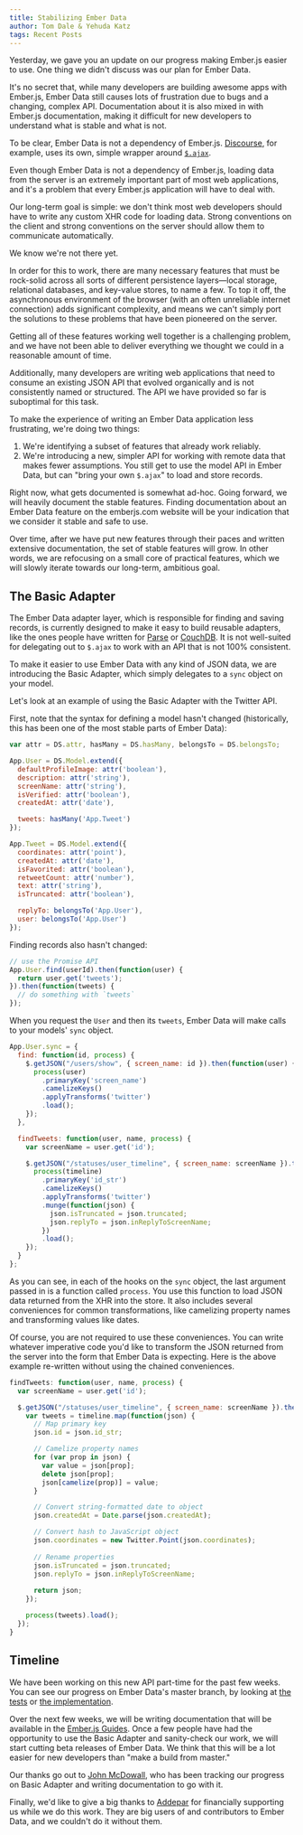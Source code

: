 ```yaml
---
title: Stabilizing Ember Data
author: Tom Dale & Yehuda Katz
tags: Recent Posts
---
```


Yesterday, we gave you an update on our progress making Ember.js easier
to use. One thing we didn't discuss was our plan for Ember Data.

It's no secret that, while many developers are building awesome apps
with Ember.js, Ember Data still causes lots of frustration due to bugs
and a changing, complex API. Documentation about it is also mixed in
with Ember.js documentation, making it difficult for new developers to
understand what is stable and what is not.

To be clear, Ember Data is not a dependency of Ember.js.
[Discourse](https://github.com/discourse/discourse), for example, uses
its own, simple wrapper around
[`$.ajax`](https://github.com/discourse/discourse/blob/master/app/assets/javascripts/discourse/models/model.js).

Even though Ember Data is not a dependency of Ember.js, loading data
from the server is an extremely important part of most web applications,
and it's a problem that every Ember.js application will have to deal
with.

Our long-term goal is simple: we don't think most web developers should
have to write any custom XHR code for loading data. Strong conventions
on the client and strong conventions on the server should allow them to
communicate automatically.

We know we're not there yet.

In order for this to work, there are many necessary features that must
be rock-solid across all sorts of different persistence layers—local
storage, relational databases, and key-value stores, to name a few. To
top it off, the asynchronous environment of the browser (with an often
unreliable internet connection) adds significant complexity, and means
we can't simply port the solutions to these problems that have been
pioneered on the server.

Getting all of these features working well together is a challenging
problem, and we have not been able to deliver everything we thought we
could in a reasonable amount of time.

Additionally, many developers are writing web applications that need to
consume an existing JSON API that evolved organically and is not
consistently named or structured. The API we have provided so far is
suboptimal for this task.

To make the experience of writing an Ember Data application less
frustrating, we're doing two things:

1. We're identifying a subset of features that already work reliably.
2. We're introducing a new, simpler API for working with remote data
   that makes fewer assumptions. You still get to use the model API
   in Ember Data, but can "bring your own `$.ajax`" to load and store
   records.

Right now, what gets documented is somewhat ad-hoc. Going forward, we
will heavily document the stable features. Finding documentation about
an Ember Data feature on the emberjs.com website will be your indication
that we consider it stable and safe to use.

Over time, after we have put new features through their paces and
written extensive documentation, the set of stable features will grow.
In other words, we are refocusing on a small core of practical features,
which we will slowly iterate towards our long-term, ambitious goal.

## The Basic Adapter

The Ember Data adapter layer, which is responsible for finding and
saving records, is currently designed to make it easy to build reusable
adapters, like the ones people have written for
[Parse](https://github.com/clintjhill/ember-parse-adapter) or
[CouchDB](https://github.com/pangratz/ember-couchdb-adapter). It is not
well-suited for delegating out to `$.ajax` to work with an API
that is not 100% consistent.

To make it easier to use Ember Data with any kind of JSON data, we
are introducing the Basic Adapter, which simply delegates to a `sync`
object on your model.

Let's look at an example of using the Basic Adapter with the Twitter API.

First, note that the syntax for defining a model hasn't changed
(historically, this has been one of the most stable parts of Ember
Data):

```javascript
var attr = DS.attr, hasMany = DS.hasMany, belongsTo = DS.belongsTo;

App.User = DS.Model.extend({
  defaultProfileImage: attr('boolean'),
  description: attr('string'),
  screenName: attr('string'),
  isVerified: attr('boolean'),
  createdAt: attr('date'),

  tweets: hasMany('App.Tweet')
});

App.Tweet = DS.Model.extend({
  coordinates: attr('point'),
  createdAt: attr('date'),
  isFavorited: attr('boolean'),
  retweetCount: attr('number'),
  text: attr('string'),
  isTruncated: attr('boolean'),

  replyTo: belongsTo('App.User'),
  user: belongsTo('App.User')
});
```

Finding records also hasn't changed:

```javascript
// use the Promise API
App.User.find(userId).then(function(user) {
  return user.get('tweets');
}).then(function(tweets) {
  // do something with `tweets`
});
```

When you request the `User` and then its `tweets`, Ember Data will make
calls to your models' `sync` object.

```javascript
App.User.sync = {
  find: function(id, process) {
    $.getJSON("/users/show", { screen_name: id }).then(function(user) {        
      process(user)                 
        .primaryKey('screen_name')
        .camelizeKeys()
        .applyTransforms('twitter')
        .load();
    });
  },

  findTweets: function(user, name, process) {
    var screenName = user.get('id');

    $.getJSON("/statuses/user_timeline", { screen_name: screenName }).then(function(timeline) {
      process(timeline)
        .primaryKey('id_str')
        .camelizeKeys()
        .applyTransforms('twitter')
        .munge(function(json) {
          json.isTruncated = json.truncated;
          json.replyTo = json.inReplyToScreenName;
        })
        .load();
    });
  }
};
```

As you can see, in each of the hooks on the `sync` object, the last
argument passed in is a function called `process`. You use this function to
load JSON data returned from the XHR into the store. It also includes
several conveniences for common transformations, like camelizing
property names and transforming values like dates.

Of course, you are not required to use these conveniences. You can write
whatever imperative code you'd like to transform the JSON returned from
the server into the form that Ember Data is expecting. Here is the above
example re-written without using the chained conveniences.

```javascript
findTweets: function(user, name, process) {
  var screenName = user.get('id');

  $.getJSON("/statuses/user_timeline", { screen_name: screenName }).then(function(timeline) {
    var tweets = timeline.map(function(json) {
      // Map primary key
      json.id = json.id_str;

      // Camelize property names
      for (var prop in json) {
        var value = json[prop];
        delete json[prop];
        json[camelize(prop)] = value;
      }

      // Convert string-formatted date to object
      json.createdAt = Date.parse(json.createdAt);

      // Convert hash to JavaScript object
      json.coordinates = new Twitter.Point(json.coordinates);
      
      // Rename properties
      json.isTruncated = json.truncated;
      json.replyTo = json.inReplyToScreenName;
      
      return json;
    });

    process(tweets).load();
  });
}
```

## Timeline

We have been working on this new API part-time for the past few weeks.
You can see our progress on Ember Data's master branch, by looking at
[the tests][1] or [the implementation][2].

[1]: https://github.com/emberjs/data/tree/master/packages/ember-data/tests/integration/adapters/basic_adapter
[2]: https://github.com/emberjs/data/blob/master/packages/ember-data/lib/adapters/basic_adapter.js

Over the next few weeks, we will be writing documentation that will be
available in the [Ember.js Guides](/guides/). Once a
few people have had the opportunity to use the Basic Adapter and
sanity-check our work, we will start cutting beta releases of Ember
Data. We think that this will be a lot easier for new developers than "make
a build from master."

Our thanks go out to [John McDowall](http://mcdowall.info), who has been
tracking our progress on Basic Adapter and writing documentation to go
with it.

Finally, we'd like to give a big thanks to
[Addepar](https://addepar.com/) for financially supporting us
while we do this work. They are big users of and contributors to Ember
Data, and we couldn't do it without them.
